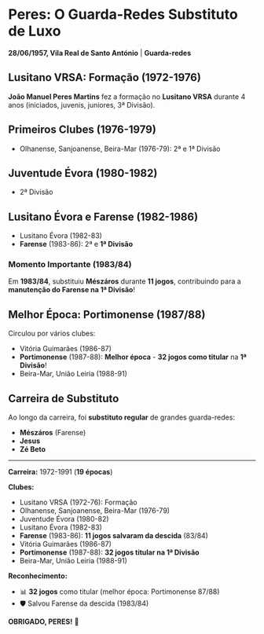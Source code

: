 # Peres: O Guarda-Redes Substituto de Luxo

**28/06/1957, Vila Real de Santo António** | **Guarda-redes**

## Lusitano VRSA: Formação (1972-1976)

**João Manuel Peres Martins** fez a formação no **Lusitano VRSA** durante 4 anos (iniciados, juvenis, juniores, 3ª Divisão).

## Primeiros Clubes (1976-1979)

- Olhanense, Sanjoanense, Beira-Mar (1976-79): 2ª e 1ª Divisão

## Juventude Évora (1980-1982)

- 2ª Divisão

## Lusitano Évora e Farense (1982-1986)

- Lusitano Évora (1982-83)
- **Farense** (1983-86): 2ª e **1ª Divisão**

### Momento Importante (1983/84)

Em **1983/84**, substituiu **Mészáros** durante **11 jogos**, contribuindo para a **manutenção do Farense na 1ª Divisão**!

## Melhor Época: Portimonense (1987/88)

Circulou por vários clubes:
- Vitória Guimarães (1986-87)
- **Portimonense** (1987-88): **Melhor época** - **32 jogos como titular** na **1ª Divisão**!
- Beira-Mar, União Leiria (1988-91)

## Carreira de Substituto

Ao longo da carreira, foi **substituto regular** de grandes guarda-redes:
- **Mészáros** (Farense)
- **Jesus**
- **Zé Beto**

---

**Carreira:** 1972-1991 (**19 épocas**)

**Clubes:**
- Lusitano VRSA (1972-76): Formação
- Olhanense, Sanjoanense, Beira-Mar (1976-79)
- Juventude Évora (1980-82)
- Lusitano Évora (1982-83)
- **Farense** (1983-86): **11 jogos salvaram da descida** (83/84)
- Vitória Guimarães (1986-87)
- **Portimonense** (1987-88): **32 jogos titular na 1ª Divisão**
- Beira-Mar, União Leiria (1988-91)

**Reconhecimento:**
- 📊 **32 jogos** como titular (melhor época: Portimonense 87/88)
- 🛡️ Salvou Farense da descida (1983/84)

**OBRIGADO, PERES!** 🦁
